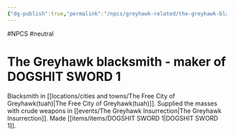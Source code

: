 ```yaml
---
{"dg-publish":true,"permalink":"/npcs/greyhawk-related/the-greyhawk-blacksmith-maker-of-dogshit-sword-1/"}
---
```


#NPCS #neutral
# The Greyhawk blacksmith - maker of DOGSHIT SWORD 1

Blacksmith in [[locations/cities and towns/The Free City of Greyhawk(tuah)\|The Free City of Greyhawk(tuah)]]. 
Supplied the masses with crude weapons in [[events/The Greyhawk Insurrection\|The Greyhawk Insurrection]]. Made [[items/items/DOGSHIT SWORD 1\|DOGSHIT SWORD 1]].